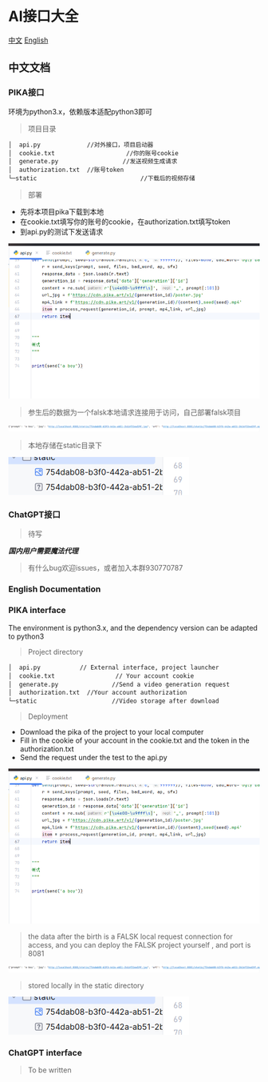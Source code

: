 # AI接口大全

[中文](#jump1)
[English](#jump2)



## <span id="jump1">中文文档</span>



### PIKA接口

环境为python3.x，依赖版本适配python3即可

> 项目目录

```markdown
│  api.py             //对外接口，项目启动器
│  cookie.txt				     //你的账号cookie
│  generate.py				    //发送视频生成请求
│  authorization.txt  //账号token
└─static					         //下载后的视频存储
```



> 部署

- 先将本项目pika下载到本地
- 在cookie.txt填写你的账号的cookie，在authorization.txt填写token
- 到api.py的测试下发送请求

 ![pika-1](doc/images/pika-1.png)

>参生后的数据为一个falsk本地请求连接用于访问，自己部署falsk项目

 ![pika-2](doc/images/pika-2.png)

>本地存储在static目录下

 ![pika-3](doc/images/pika-3.png)
###  ChatGPT接口

> 待写

***国内用户需要魔法代理***

> 有什么bug欢迎issues，或者加入本群930770787














### <span id="jump2">English Documentation</span>



### PIKA interface

The environment is python3.x, and the dependency version can be adapted to python3

> Project directory


```markdown
│  api.py           // External interface, project launcher
│  cookie.txt				  // Your account cookie
│  generate.py				 //Send a video generation request
│  authorization.txt  //Your account authorization
└─static					 //Video storage after download
```

> Deployment

- Download the pika of the project to your local computer
- Fill in the cookie of your account in the cookie.txt and the token in the authorization.txt
- Send the request under the test to the api.py

 ![pika-1](doc/images/pika-1.png)

> the data after the birth is a FALSK local request connection for access, and you can deploy the FALSK project yourself , and port is 8081

 ![pika-2](doc/images/pika-2.png)

> stored locally in the static directory


 ![pika-3](doc/images/pika-3.png)
###  ChatGPT interface

> To be written

